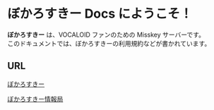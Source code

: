 # ぼかろすきー Docs にようこそ！

**ぼかろすきー** は、VOCALOID ファンのための Misskey サーバーです。  
このドキュメントでは、ぼかろすきーの利用規約などが書かれています。

## URL

[ぼかろすきー](https://virtualsinger.jp)

[ぼかろすきー情報局](https://virtualsinger.jp/@info)
